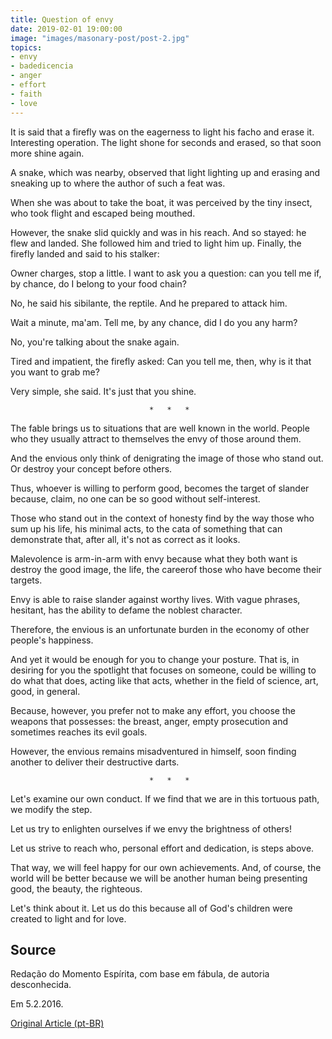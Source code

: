 ```yaml
---
title: Question of envy
date: 2019-02-01 19:00:00
image: "images/masonary-post/post-2.jpg"
topics: 
- envy
- badedicencia
- anger
- effort
- faith
- love
---
```


It is said that a firefly was on the eagerness to light his facho and erase it.
Interesting operation. The light shone for seconds and erased, so that soon more
shine again.

A snake, which was nearby, observed that light lighting up and
erasing and sneaking up to where the author of such a feat was.

When she was about to take the boat, it was perceived by the tiny insect,
who took flight and escaped being mouthed.

However, the snake slid quickly and was in his reach. And so
stayed: he flew and landed. She followed him and tried to light him up. Finally, the
firefly landed and said to his stalker:

Owner charges, stop a little. I want to ask you a question: can you tell me if, by
chance, do I belong to your food chain?

No, he said his sibilante, the reptile. And he prepared to attack him.

Wait a minute, ma'am. Tell me, by any chance, did I do you any harm?

No, you're talking about the snake again.

Tired and impatient, the firefly asked: Can you tell me, then, why is it
that you want to grab me?

Very simple, she said. It's just that you shine.

                                   *   *   *

The fable brings us to situations that are well known in the world. People who
they usually attract to themselves the envy of those around them.

And the envious only think of denigrating the image of those who stand out. Or
destroy your concept before others.

Thus, whoever is willing to perform good, becomes the target of slander because,
claim, no one can be so good without self-interest.

Those who stand out in the context of honesty find by the way those who sum up
his life, his minimal acts, to the cata of something that can demonstrate that, after all,
it's not as correct as it looks.

Malevolence is arm-in-arm with envy because what they both want is
destroy the good image, the life, the careerof those who have become their targets.

Envy is able to raise slander against worthy lives. With vague phrases,
hesitant, has the ability to defame the noblest character.

Therefore, the envious is an unfortunate burden in the economy of other people's happiness.

And yet it would be enough for you to change your posture. That is, in desiring for you
the spotlight that focuses on someone, could be willing to do what
that does, acting like that acts, whether in the field of science, art, good,
in general.

Because, however, you prefer not to make any effort, you choose the weapons that
possesses: the breast, anger, empty prosecution and sometimes reaches its
evil goals.

However, the envious remains misadventured in himself, soon finding another
to deliver their destructive darts.

                                   *   *   *

Let's examine our own conduct. If we find that we are in this
tortuous path, we modify the step.

Let us try to enlighten ourselves if we envy the brightness of others!

Let us strive to reach who, personal effort and dedication, is
steps above.

That way, we will feel happy for our own achievements. And, of course,
the world will be better because we will be another human being presenting good, the
beauty, the righteous.

Let's think about it. Let us do this because all of God's children were created to
light and for love.

## Source
Redação do Momento Espírita, com base
em fábula, de autoria desconhecida.

Em 5.2.2016.

[Original Article (pt-BR)](http://www.momento.com.br/pt/ler_texto.php?id=4698)
